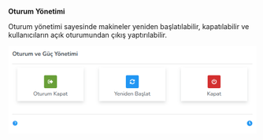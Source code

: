 **Oturum Yönetimi**

Oturum yönetimi sayesinde makineler yeniden başlatılabilir, kapatılabilir ve kullanıcıların açık oturumundan çıkış yaptırılabilir.

[![Oturum ve Guc Yonetimi](../images/computerManagement/sessionPowerManagement.png)](../images/computerManagement/sessionPowerManagement.png)
